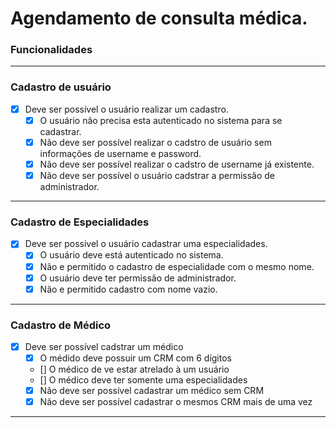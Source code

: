 # Agendamento de consulta médica.

### **Funcionalidades**

---
### **Cadastro de usuário**

- [X] Deve ser possível o usuário realizar um cadastro.
  - [X] O usuário não precisa esta autenticado no sistema para se cadastrar.
  - [X] Não deve ser possível realizar o cadstro de usuário sem informações de username e password.
  - [X] Não deve ser possível realizar o cadstro de username já existente.
  - [X] Não deve ser possível o usuário cadstrar a permissão de administrador.

---

### **Cadastro de Especialidades**
- [X] Deve ser possivel o usuário cadastrar uma especialidades.
  - [X] O usuário deve está autenticado no sistema.
  - [X] Não e permitido o cadastro de especialidade com o mesmo nome.
  - [X] O usuário deve ter permissão de administrador.
  - [X] Não e permitido cadastro com nome vazio.

---

### **Cadastro de Médico**
- [x] Deve ser possível cadstrar um médico
  - [x] O médido deve possuir um CRM com 6 dígitos
  - [] O médico de ve estar atrelado à um usuário
  - [] O médico deve ter somente uma especialidades
  - [x] Não deve ser possível cadastrar um médico sem CRM
  - [x] Não deve ser possível cadastrar o mesmos CRM mais de uma vez

---
